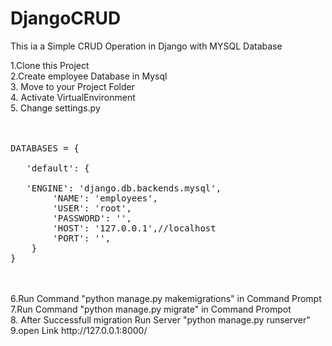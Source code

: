 # DjangoCRUD
This ia a Simple CRUD Operation in Django with MYSQL Database

1.Clone this Project<br/>
2.Create employee Database in Mysql<br/>
3. Move to your Project Folder<br/>
4. Activate VirtualEnvironment<br/>
5. Change settings.py<br/>
<br/>
<br/>
<pre>
DATABASES = {<br/>
   'default': {<br/>
   'ENGINE': 'django.db.backends.mysql',
        'NAME': 'employees',
        'USER': 'root',  
        'PASSWORD': '',
        'HOST': '127.0.0.1',//localhost  
        'PORT': '',     
    }
}</pre>
<br/>
<br/>
6.Run Command "python manage.py makemigrations" in Command Prompt<br/>
7.Run Command "python manage.py migrate" in Command Prompot<br/>
8. After Successfull migration Run Server "python manage.py runserver"<br/>
9.open Link http://127.0.0.1:8000/ <br/>
